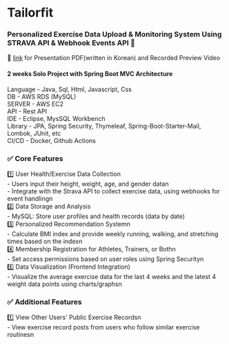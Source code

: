 <h1>Tailorfit</h1>
<h3>Personalized Exercise Data Upload & Monitoring System Using STRAVA API & Webhook Events API 🚀</h3>
🚩 <a href="https://drive.google.com/drive/u/0/folders/110PJ7okLoFwarU_71RrWO-RFCcV8yJVS">link</a> for Presentation PDF(written in Korean) and Recorded Preview Video <br />
<h4>2 weeks Solo Project with Spring Boot MVC Architecture</h4>
<div>Language - Java, Sql, Html, Javascript, Css <br />
DB - AWS RDS (MySQL) <br />
SERVER - AWS EC2 <br />
API - Rest API <br />
IDE - Eclipse, MysSQL Workbench  <br />
Library - JPA, Spring Security, Thymeleaf, Spring-Boot-Starter-Mail, Lombok, JUnit, etc  <br />
CI/CD - Docker, Github Actions </div>


<h3>✅ Core Features</h3>
1️⃣ User Health/Exercise Data Collection<br />
- Users input their height, weight, age, and gender datan</br>
- Integrate with the Strava API to collect exercise data, using webhooks for event handlingn<br />
2️⃣ Data Storage and Analysis <br />
- MySQL: Store user profiles and health records (data by date)<br />
3️⃣ Personalized Recommendation Systemn<br />
- Calculate BMI index and provide weekly running, walking, and stretching times based on the indexn<br />
4️⃣ Membership Registration for Athletes, Trainers, or Bothn<br />
- Set access permissions based on user roles using Spring Securityn<br />
5️⃣ Data Visualization (Frontend Integration)<br />
- Visualize the average exercise data for the last 4 weeks and the latest 4 weight data points using charts/graphsn<br />
<h3>✅ Additional Features</h3>
1️⃣ View Other Users' Public Exercise Recordsn<br />
- View exercise record posts from users who follow similar exercise routinesn<br />
